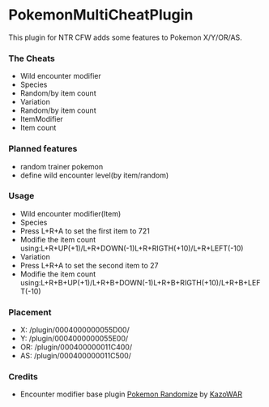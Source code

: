 PokemonMultiCheatPlugin
==================================

This plugin for NTR CFW adds some features to Pokemon X/Y/OR/AS.

### The Cheats

* Wild encounter modifier
 * Species
  * Random/by item count
 * Variation
  * Random/by item count
* ItemModifier
 * Item count

### Planned features

* random trainer pokemon
* define wild encounter level(by item/random)

### Usage

* Wild encounter modifier(Item)
 * Species
  * Press L+R+A to set the first item to 721
  * Modifie the item count using:L+R+UP(+1)/L+R+DOWN(-1)L+R+RIGTH(+10)/L+R+LEFT(-10) 
 * Variation
  * Press L+R+A to set the second item to 27
  * Modifie the item count using:L+R+B+UP(+1)/L+R+B+DOWN(-1)L+R+B+RIGTH(+10)/L+R+B+LEFT(-10) 

### Placement
* X:  /plugin/0004000000055D00/
* Y:  /plugin/0004000000055E00/
* OR: /plugin/000400000011C400/
* AS: /plugin/000400000011C500/


### Credits
* Encounter modifier base plugin [Pokemon Randomize](https://gbatemp.net/threads/pokemon-randomize-a-pokemon-x-y-or-as-ntr-cfw-plugin.397096/) by [KazoWAR](https://gbatemp.net/members/kazowar.133086/)
